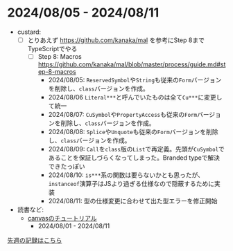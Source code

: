 # 2024/08/05 - 2024/08/11

- custard:
    - [ ] とりあえず <https://github.com/kanaka/mal> を参考にStep 8までTypeScriptでやる
        - [ ] Step 8: Macros <https://github.com/kanaka/mal/blob/master/process/guide.md#step-8-macros>
            - 2024/08/05: `ReservedSymbol`や`String`も従来の`Form`バージョンを削除し、`class`バージョンを作成。
            - 2024/08/06 `Literal***`と呼んでいたものは全て`Cu***`に変更して統一
            - 2024/08/07: `CuSymbol`や`PropertyAccess`も従来の`Form`バージョンを削除し、`class`バージョンを作成。
            - 2024/08/08: `Splice`や`Unquote`も従来の`Form`バージョンを削除し、`class`バージョンを作成。
            - 2024/08/09: `Call`を`class`版の`List`で再定義。先頭が`CuSymbol`であることを保証しづらくなってしまった。Branded typeで解決できたっぽい
            - 2024/08/10: `is***`系の関数は要らないかとも思ったが、`instanceof`演算子はJSより過ぎる仕様なので隠蔽するために実装
            - 2024/08/11: 型の仕様変更に合わせて出た型エラーを修正開始
- 読書など:
    - [canvasのチュートリアル](https://developer.mozilla.org/ja/docs/Web/API/Canvas_API/Tutorial)
        - 2024/08/01 - 2024/08/11

[先週の記録はこちら](https://github.com/igrep/daily-commits/blob/533656378227c56c5f8575b356587c9fe08a9bf3/yesterday.md)
